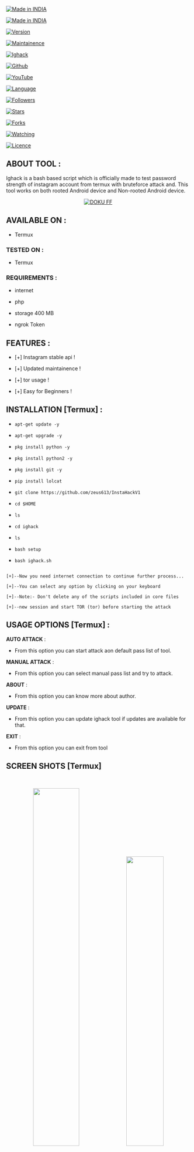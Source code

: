 <p align="center">

<a href="https://bit.ly/30yDbd5"><img title="Made in INDIA" src="https://img.shields.io/badge/MADE%20IN-INDIA-SCRIPT?colorA=%23ff8100&colorB=%23017e40&colorC=%23ff0000&style=for-the-badge"></a>

</p>

<p align="center">

<a href="https://bit.ly/30yDbd5"><img title="Made in INDIA" src="https://img.shields.io/badge/Tool-Ighack-green.svg"></a>

<a href="https://bit.ly/30yDbd5"><img title="Version" src="https://img.shields.io/badge/Version-3.1-green.svg?style=flat-square"></a>

<a href="https://bit.ly/30yDbd5"><img title="Maintainence" src="https://img.shields.io/badge/Maintained%3F-yes-green.svg"></a>

</p>

<p align="center">

<a href="https://bit.ly/30yDbd5"><img title="Ighack" src="https://user-images.githubusercontent.com/49580304/96563916-5f0c9380-1277-11eb-814f-88de938d67a7.jpg"></a>

</p>

<p align="center">

<a href="https://github.com/noob-hackers"><img title="Github" src="https://img.shields.io/badge/DOKU FF-brightgreen?style=for-the-badge&logo=github"></a>

<a href="https://rebrand.ly/noobhackers"><img title="YouTube" src="https://img.shields.io/badge/YouTube-DOKU FF-red?style=for-the-badge&logo=Youtube"></a>

</p>

<p align="center">

<a href="https://github.com/noob-hackers"><img title="Language" src="https://img.shields.io/badge/Made%20with-Bash-1f425f.svg?v=103"></a>

<a href="https://github.com/noob-hackers"><img title="Followers" src="https://img.shields.io/github/followers/noob-hackers?color=blue&style=flat-square"></a>

<a href="https://github.com/noob-hackers"><img title="Stars" src="https://img.shields.io/github/stars/zeus613/ighack?color=red&style=flat-square"></a>

<a href="https://github.com/noob-hackers"><img title="Forks" src="https://img.shields.io/github/forks/zeus613/ighack?color=red&style=flat-square"></a>

<a href="https://github.com/noob-hackers"><img title="Watching" src="https://img.shields.io/github/watchers/zeus614/ighack?label=Watchers&color=blue&style=flat-square"></a>

<a href="https://github.com/noob-hackers"><img title="Licence" src="https://img.shields.io/badge/License-MIT-blue.svg"></a>

</p>

## ABOUT TOOL :

Ighack is a bash based script which is officially made to test password strength of instagram account from termux with bruteforce attack and. This tool works on both rooted Android device and Non-rooted Android device.

<p align="center"><a href="https://rebrand.ly/Doku ff"><img title="DOKU FF" src="https://user-images.githubusercontent.com/49580304/117566254-31801e00-b0d3-11eb-860d-5601b1adccb8.jpg"></a>

</p>

## AVAILABLE ON :

* Termux

### TESTED ON :

* Termux

### REQUIREMENTS :

* internet

* php

* storage 400 MB

* ngrok Token

## FEATURES :

* [+] Instagram stable api !

* [+] Updated maintainence !

* [+] tor usage !

* [+] Easy for Beginners !

## INSTALLATION [Termux] :

* `apt-get update -y`

* `apt-get upgrade -y`

* `pkg install python -y`

* `pkg install python2 -y`

* `pkg install git -y`

* `pip install lolcat`

* `git clone https://github.com/zeus613/InstaHackV1`

* `cd $HOME`

* `ls`

* `cd ighack`

* `ls`

* `bash setup`

* `bash ighack.sh`

```

[+]--Now you need internet connection to continue further process...

[+]--You can select any option by clicking on your keyboard

[+]--Note:- Don't delete any of the scripts included in core files

[+]--new session and start TOR (tor) before starting the attack

```

## USAGE OPTIONS [Termux] :

__AUTO ATTACK__ :

- From this option you can start attack aon default pass list of tool.

__MANUAL ATTACK__ :

- From this option you can select manual pass list and try to attack.

__ABOUT__ :

- From this option you can know more about author.

__UPDATE__ :

- From this option you can update ighack tool if updates are available for that.

__EXIT__ :

- From this option you can exit from tool 

## SCREEN SHOTS [Termux]

<br>

<p align="center">

<img width="50%" src="https://user-images.githubusercontent.com/49580304/96563949-6b90ec00-1277-11eb-9c1b-221a31d7c79d.jpg"/>

<img width="45%" src="https://user-images.githubusercontent.com/49580304/96563953-6c298280-1277-11eb-9cf2-828b351168ae.jpg"/>

</p>

## CONNECT WITH US :

[![Messenger](https://img.shields.io/badge/Chat-Messenger-blue?style=for-the-badge&logo=messenger)](https://rebrand.ly/DOKUFF)

<a href="https://rebrand.ly/githubprof"><img title="Github" src="https://img.shields.io/badge/zeus613-brightgreen?style=for-the-badge&logo=github"></a>

[![Instagram](https://img.shields.io/badge/INSTAGRAM-FOLLOW-red?style=for-the-badge&logo=instagram)](https://rebrand.ly/DOKUFF)

[![Instagram](https://img.shields.io/badge/WEBSITE-VISIT-yellow?style=for-the-badge&logo=blogger)](https://rebrand.ly/DOKUFF)

[![Instagram](https://img.shields.io/badge/LINKEDIN-CONNECT-red?style=for-the-badge&logo=linkedin)](https://rebrand.ly/DOKUFF)

[![Instagram](https://img.shields.io/badge/FACEBOOK-LIKE-red?style=for-the-badge&logo=facebook)](https://rebrand.ly/DOKUFF)

[![Instagram](https://img.shields.io/badge/TELEGRAM-CHANNEL-red?style=for-the-badge&logo=telegram)](https://rebrand.ly/DOKUFF)

[![Instagram](https://img.shields.io/badge/WHATSAPP-JOINGROUP-red?style=for-the-badge&logo=whatsapp)](https://rebrand.ly/DOKUFF)

[![Instagram](https://img.shields.io/badge/DISCUSSION-FORUM-blue?style=for-the-badge&logo=forum)](https://rebrand.ly/DOKUFF)

<a href="https://rebrand.ly/DOKU FF"><img title="YouTube" src="https://img.shields.io/badge/YouTube-DOKU FF-red?style=for-the-badge&logo=Youtube"></a>

## BUY ME A COFFEE :

<p align="center">

<a href="https://rebrand.ly/BuyCoffee"><img title="DOKU FF" src="https://camo.githubusercontent.com/ae8af018f80649f3d379eb23dbf59acceaffa24e/68747470733a2f2f6c69626572617061792e636f6d2f6173736574732f776964676574732f646f6e6174652e737667"></a>

</p>

## WARNING : 

***This tool is only for educational purpose. If you use this tool for other purposes except education we will not be responsible in such cases.***
